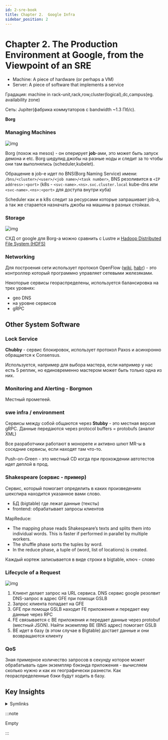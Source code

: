 ```yaml
---
id: 2-sre-book
title: Chapter 2.  Google Infra
sidebar_position: 2
---
```


# Chapter 2.  The Production Environment at Google, from the Viewpoint of an SRE

- Machine: A piece of hardware (or perhaps a VM)
- Server: A piece of software that implements a 
service

Градация: machine in rack-unit,rack,row,cluster(logical),dc,campus(eg. availability zone)

Сеть: Jupiter(фабрика коммутаторов с bandwidth ~1.3 Пб/с).

**Borg**

### Managing Machines

![img](https://ah-public-pictures.hb.bizmrg.com/sre/sre-book/p2-borg-architecture.png)

Borg (похож на mesos) - он оперирует **job**-ами, это может быть запуск демона и etc. Borg шедулид джобы на разные ноды и следит за то чтобы они там выполнялись (scheduler,kubelet).

Обращение в job-е идет по BNS(Borg Naming Service) имени: `/bns/<cluster>/<user>/<job name>/<task number>`, BNS резоливится в `<IP address>:<port>` (k8s - `<svc-name>.<ns>.svc.cluster.local` kube-dns или `<svc-name>.<ns>:<port>` для доступа внутри куба)

Scheduler как и в k8s следит за ресурсами которые запрашивает job-а, а так же старается назначать джобы на машины в разных стойках.

### Storage

![img](https://ah-public-pictures.hb.bizmrg.com/sre/sre-book/p2-storage.png)

СХД от google для Borg-а можно сравнить с Lustre и [Hadoop Distributed File System (HDFS)](https://habr.com/ru/post/42858/)

### Networking

Для построения сети использует протокол OpenFlow ([wiki](https://en.wikipedia.org/wiki/OpenFlow), [habr](https://habr.com/ru/company/etegro/blog/245037/)) - это контроллер который программно управляет сетевыми железяками.

Некоторые сервисы геораспределены, используется балансировка на трех уровнях:
- geo DNS
- на уровне сервисов
- gRPC

## Other System Software

### Lock Service

**Chubby** - сервис блокировок, использует протокол Paxos и асинхронно обращается к Consensus.

Используется, например для выбора мастера, если например у нас есть 5 реплик, но единовременно мастером может быть только одна из них.

### Monitoring and Alerting - **Borgmon**

Местный прометеей.

### swe infra / environment 

Сервисы между собой общаются через **Stubby** - это местная версия gRPC. Данные передаются через protocol buffers = protobufs (аналог XML) 

Все разработчики работают в монорепе и активно шлют MR-ы в соседние сервисы, если находят там что-то.

Push-on-Green - это местный CD когда при прохождении автотестов идет деплой в прод.

### Shakespeare (сервис - пример)

Сервис, который помогает определить в каких произведениях шекспира находится указанное вами слово.

- БД (bigtable) где лежат данные (тексты)
- frontend: обрабатывает запросы клиентов

MapReduce:
- The mapping phase reads Shakespeare’s texts and splits them into individual words. This is faster if performed in parallel by multiple workers.
- The shuffle phase sorts the tuples by word.
- In the reduce phase, a tuple of (word, list of locations) is created.

Каждый кортеж записывается в виде строки в bigtable, ключ - слово

### Lifecycle of a Request

![img](https://ah-public-pictures.hb.bizmrg.com/sre/sre-book/p2-request-lifecycle.png)

1. Клиент делает запрос на URL сервиса. DNS сервис google резолвит DNS-запрос в адрес GFE при помощи GSLB
2. Запрос клиента попадает на GFE
3. GFE при помощи GSLB находит FE приложения и передает ему данные через RPC
4. FE связывается с BE приложения и передает данные через protobuf (местный JSON). Найти экземпляр BE (BNS адрес) помогает GSLB
5. BE идет в базу (в этом случае в Bigtable) достает данные и они возвращаются клиенту

### QoS

Зная примерное количество запросов в секунду которое может обрабатывать один экземпляр бэкэнда приложения - вычисляем сколько нужно и как их географически разнести. Как геораспределенные бэки будут ходить в базу.

## Key Insights

<details>
<summary>Symlinks</summary>

<!-- TODO: -->
- blobstore - (26)
- geo DNS - (19)
- gRPC - (20)
- Chubby - (23)

</details>

:::note

Empty

:::
